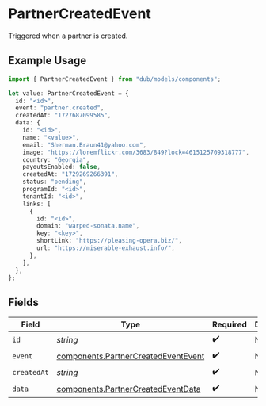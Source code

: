 # PartnerCreatedEvent

Triggered when a partner is created.

## Example Usage

```typescript
import { PartnerCreatedEvent } from "dub/models/components";

let value: PartnerCreatedEvent = {
  id: "<id>",
  event: "partner.created",
  createdAt: "1727687099585",
  data: {
    id: "<id>",
    name: "<value>",
    email: "Sherman.Braun41@yahoo.com",
    image: "https://loremflickr.com/3683/849?lock=4615125709318777",
    country: "Georgia",
    payoutsEnabled: false,
    createdAt: "1729269266391",
    status: "pending",
    programId: "<id>",
    tenantId: "<id>",
    links: [
      {
        id: "<id>",
        domain: "warped-sonata.name",
        key: "<key>",
        shortLink: "https://pleasing-opera.biz/",
        url: "https://miserable-exhaust.info/",
      },
    ],
  },
};
```

## Fields

| Field                                                                                      | Type                                                                                       | Required                                                                                   | Description                                                                                |
| ------------------------------------------------------------------------------------------ | ------------------------------------------------------------------------------------------ | ------------------------------------------------------------------------------------------ | ------------------------------------------------------------------------------------------ |
| `id`                                                                                       | *string*                                                                                   | :heavy_check_mark:                                                                         | N/A                                                                                        |
| `event`                                                                                    | [components.PartnerCreatedEventEvent](../../models/components/partnercreatedeventevent.md) | :heavy_check_mark:                                                                         | N/A                                                                                        |
| `createdAt`                                                                                | *string*                                                                                   | :heavy_check_mark:                                                                         | N/A                                                                                        |
| `data`                                                                                     | [components.PartnerCreatedEventData](../../models/components/partnercreatedeventdata.md)   | :heavy_check_mark:                                                                         | N/A                                                                                        |